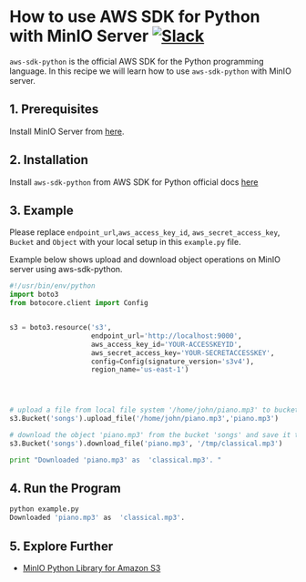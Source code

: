 # How to use AWS SDK for Python with MinIO Server [![Slack](https://slack.minio.io/slack?type=svg)](https://slack.minio.io)

`aws-sdk-python` is the official AWS SDK for the Python programming language. In this recipe we will learn how to use `aws-sdk-python` with MinIO server.

## 1. Prerequisites

Install MinIO Server from [here](http://docs.minio.io/docs/minio-quickstart-guide).

## 2. Installation

Install `aws-sdk-python` from AWS SDK for Python official docs [here](https://aws.amazon.com/sdk-for-python/)

## 3. Example

Please replace ``endpoint_url``,``aws_access_key_id``, ``aws_secret_access_key``, ``Bucket`` and ``Object`` with your local setup in this ``example.py`` file.

Example below shows upload and download object operations on MinIO server using aws-sdk-python.

```python
#!/usr/bin/env/python
import boto3
from botocore.client import Config


s3 = boto3.resource('s3',
                    endpoint_url='http://localhost:9000',
                    aws_access_key_id='YOUR-ACCESSKEYID',
                    aws_secret_access_key='YOUR-SECRETACCESSKEY',
                    config=Config(signature_version='s3v4'),
                    region_name='us-east-1')




# upload a file from local file system '/home/john/piano.mp3' to bucket 'songs' with 'piano.mp3' as the object name.
s3.Bucket('songs').upload_file('/home/john/piano.mp3','piano.mp3')

# download the object 'piano.mp3' from the bucket 'songs' and save it to local FS as /tmp/classical.mp3
s3.Bucket('songs').download_file('piano.mp3', '/tmp/classical.mp3')

print "Downloaded 'piano.mp3' as  'classical.mp3'. "
```

## 4. Run the Program

```sh
python example.py
Downloaded 'piano.mp3' as  'classical.mp3'.
```
## 5. Explore Further

* [MinIO Python Library for Amazon S3](https://docs.minio.io/docs/python-client-quickstart-guide)
